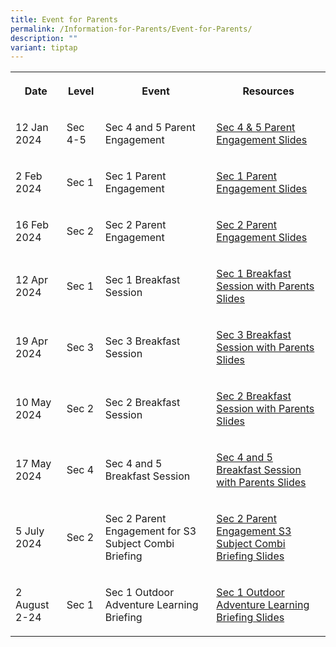 ```yaml
---
title: Event for Parents
permalink: /Information-for-Parents/Event-for-Parents/
description: ""
variant: tiptap
---
```

<table style="minWidth: 100px">
<colgroup>
<col>
<col>
<col>
<col>
</colgroup>
<tbody>
<tr>
<th rowspan="1" colspan="1">
<p>Date</p>
</th>
<th rowspan="1" colspan="1">
<p>Level</p>
</th>
<th rowspan="1" colspan="1">
<p>Event</p>
</th>
<th rowspan="1" colspan="1">
<p>Resources</p>
</th>
</tr>
<tr>
<td rowspan="1" colspan="1">
<p>12 Jan 2024</p>
</td>
<td rowspan="1" colspan="1">
<p>Sec 4-5</p>
</td>
<td rowspan="1" colspan="1">
<p>Sec 4 and 5 Parent Engagement</p>
</td>
<td rowspan="1" colspan="1">
<p><a href="/files/Information%20for%20Parents/Sec_4_and_5_Parents_Engagement_2024.pdf" rel="noopener noreferrer nofollow" target="_blank">Sec 4 &amp; 5 Parent Engagement Slides</a>
</p>
</td>
</tr>
<tr>
<td rowspan="1" colspan="1">
<p>2 Feb 2024</p>
</td>
<td rowspan="1" colspan="1">
<p>Sec 1</p>
</td>
<td rowspan="1" colspan="1">
<p>Sec 1 Parent Engagement</p>
</td>
<td rowspan="1" colspan="1">
<p><a href="/files/Information%20for%20Parents/2024_Sec_1_Parent_Engagement_2_Feb_compressed.pdf" rel="noopener noreferrer nofollow" target="_blank">Sec 1 Parent Engagement Slides</a>
</p>
</td>
</tr>
<tr>
<td rowspan="1" colspan="1">
<p>16 Feb 2024</p>
</td>
<td rowspan="1" colspan="1">
<p>Sec 2</p>
</td>
<td rowspan="1" colspan="1">
<p>Sec 2 Parent Engagement</p>
</td>
<td rowspan="1" colspan="1">
<p><a href="/files/Information%20for%20Parents/2024_Sec_2_Parent_Engagement_16_Feb_compressed.pdf" rel="noopener noreferrer nofollow" target="_blank">Sec 2 Parent Engagement Slides</a>
</p>
</td>
</tr>
<tr>
<td rowspan="1" colspan="1">
<p>12 Apr 2024</p>
</td>
<td rowspan="1" colspan="1">
<p>Sec 1</p>
</td>
<td rowspan="1" colspan="1">
<p>Sec 1 Breakfast Session</p>
</td>
<td rowspan="1" colspan="1">
<p><a href="/files/Information%20for%20Parents/2024_Sec_1_Breakfast_with_Parents_12_Apr.pdf" rel="noopener noreferrer nofollow" target="_blank">Sec 1 Breakfast Session with Parents Slides</a>
</p>
</td>
</tr>
<tr>
<td rowspan="1" colspan="1">
<p>19 Apr 2024</p>
</td>
<td rowspan="1" colspan="1">
<p>Sec 3</p>
</td>
<td rowspan="1" colspan="1">
<p>Sec 3 Breakfast Session</p>
</td>
<td rowspan="1" colspan="1">
<p><a href="/files/Sec_3_Parents_Breakfast_Session_2024.pdf" rel="noopener noreferrer nofollow" target="_blank">Sec 3 Breakfast Session with Parents Slides</a>
</p>
</td>
</tr>
<tr>
<td rowspan="1" colspan="1">
<p>10 May 2024</p>
</td>
<td rowspan="1" colspan="1">
<p>Sec 2</p>
</td>
<td rowspan="1" colspan="1">
<p>Sec 2 Breakfast Session</p>
</td>
<td rowspan="1" colspan="1">
<p><a href="/files/2024_Sec_2_Breakfast_with_Parents_10_May__Reduced_size_.pdf" rel="noopener noreferrer nofollow" target="_blank">Sec 2 Breakfast Session with Parents Slides</a>
</p>
</td>
</tr>
<tr>
<td rowspan="1" colspan="1">
<p>17 May 2024</p>
</td>
<td rowspan="1" colspan="1">
<p>Sec 4</p>
</td>
<td rowspan="1" colspan="1">
<p>Sec 4 and 5 Breakfast Session</p>
</td>
<td rowspan="1" colspan="1">
<p><a href="/files/Information%20for%20Parents/2024_Sec_4_Breakfast_with_Parents_17_May.pdf" rel="noopener noreferrer nofollow" target="_blank">Sec 4 and 5 Breakfast Session with Parents Slides</a>
</p>
</td>
</tr>
<tr>
<td rowspan="1" colspan="1">
<p>5 July 2024</p>
</td>
<td rowspan="1" colspan="1">
<p>Sec 2</p>
</td>
<td rowspan="1" colspan="1">
<p>Sec 2 Parent Engagement for S3 Subject Combi Briefing</p>
</td>
<td rowspan="1" colspan="1">
<p><a href="/files/Announcements/2024/2024_Sec_2_Parent_Engagement_S3_Subject_Combi_Briefing_for_AY2025_5_Jul.pdf" rel="noopener noreferrer nofollow" target="_blank">Sec 2 Parent Engagement S3 Subject Combi Briefing Slides</a>
</p>
</td>
</tr>
<tr>
<td rowspan="1" colspan="1">
<p>2 August 2-24</p>
</td>
<td rowspan="1" colspan="1">
<p>Sec 1</p>
</td>
<td rowspan="1" colspan="1">
<p>Sec 1 Outdoor Adventure Learning Briefing</p>
</td>
<td rowspan="1" colspan="1">
<p><a href="/files/Announcements/2024/2024_Sec_1_OALC__Parent_Engagement__2_Aug.pdf" rel="noopener noreferrer nofollow" target="_blank">Sec 1 Outdoor Adventure Learning Briefing Slides</a>
</p>
</td>
</tr>
</tbody>
</table>
<p></p>